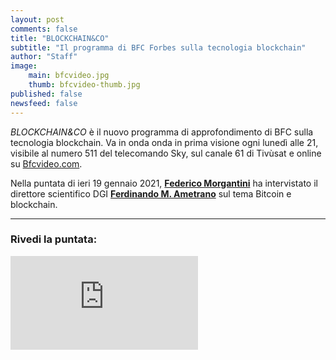 ```yaml
---
layout: post
comments: false
title: "BLOCKCHAIN&CO"
subtitle: "Il programma di BFC Forbes sulla tecnologia blockchain" 
author: "Staff"
image:
    main: bfcvideo.jpg
    thumb: bfcvideo-thumb.jpg
published: false
newsfeed: false
---
```


_BLOCKCHAIN&CO_ è il nuovo programma di approfondimento di BFC sulla tecnologia blockchain. Va in onda onda in prima visione ogni lunedì alle 21, visibile al numero 511 del telecomando Sky, sul canale 61 di Tivùsat e online su [Bfcvideo.com](https://bfcvideo.com/category/forbes/blockchain-and-co/).

Nella puntata di ieri 19 gennaio 2021, [**Federico Morgantini**](https://www.linkedin.com/in/federico-morgantini/) ha intervistato il direttore scientifico DGI [**Ferdinando M. Ametrano**](https://ametrano.net/) sul tema Bitcoin e blockchain.

---

### Rivedi la puntata:

<div class='embed-container'>
    <iframe 
        title="vimeo-player"
        src="https://player.vimeo.com/video/501940562"
        allow="accelerometer; autoplay; encrypted-media; gyroscope; picture-in-picture"
        frameborder="0"
        allowfullscreen>
    </iframe>
</div>
